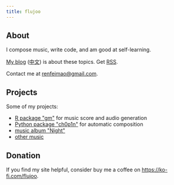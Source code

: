 ```yaml
---
title: flujoo
---
```


## About

I compose music, write code, and am good at self-learning.

[My blog](/en) ([中文](/cn)) is about these topics. Get [RSS](/index.xml).

Contact me at renfeimao@gmail.com.


## Projects

Some of my projects:

- [R package "gm"](https://github.com/flujoo/gm) for music score and audio generation
- [Python package "ch0p1n"](https://github.com/flujoo/ch0p1n) for automatic composition
- [music album "Night"](/en/my-music-album-night)
- [other music](/en/my-early-music)


## Donation

If you find my site helpful, consider buy me a coffee on <https://ko-fi.com/flujoo>.
